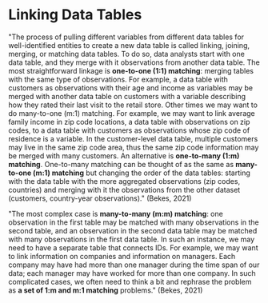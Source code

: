 # Linking Data Tables

"The process of pulling different variables from different data tables for well-identified entities to create a new data table is called linking, joining, merging, or matching data tables. To do so, data analysts start with one data table, and they merge with it observations from another data table. The most straightforward linkage is **one-to-one (1:1) matching**: merging tables with the same type of observations. For example, a data table with customers as observations with their age and income as variables may be merged with another data table on customers with a variable describing how they rated their last visit to the retail store. Other times we may want to do many-to-one (m:1) matching. For example, we may want to link average family income in zip code locations, a data table with observations on zip codes, to a data table with customers as observations whose zip code of residence is a variable. In the customer-level data table, multiple customers may live in the same zip code area, thus the same zip code information may be merged with many customers. An alternative is **one-to-many (1:m) matching**. One-to-many matching can be thought of as the same as **many-to-one (m:1) matching** but changing the order of the data tables: starting with the data table with the more aggregated observations (zip codes, countries) and merging with it the observations from the other dataset (customers, country-year observations)." (Bekes, 2021)&#x20;

"The most complex case is **many-to-many (m:m) matching**: one observation in the first table may be matched with many observations in the second table, and an observation in the second data table may be matched with many observations in the first data table. In such an instance, we may need to have a separate table that connects IDs. For example, we may want to link information on companies and information on managers. Each company may have had more than one manager during the time span of our data; each manager may have worked for more than one company. In such complicated cases, we often need to think a bit and rephrase the problem as **a set of 1:m and m:1 matching** problems." (Bekes, 2021)
